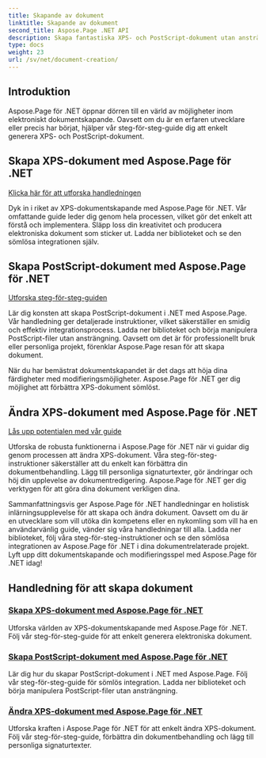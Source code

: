 ```yaml
---
title: Skapande av dokument
linktitle: Skapande av dokument
second_title: Aspose.Page .NET API
description: Skapa fantastiska XPS- och PostScript-dokument utan ansträngning med Aspose.Page för .NET. Utforska självstudier för att skapa och ändra dokument för sömlös integrering.
type: docs
weight: 23
url: /sv/net/document-creation/
---
```

## Introduktion

Aspose.Page för .NET öppnar dörren till en värld av möjligheter inom elektroniskt dokumentskapande. Oavsett om du är en erfaren utvecklare eller precis har börjat, hjälper vår steg-för-steg-guide dig att enkelt generera XPS- och PostScript-dokument.

## Skapa XPS-dokument med Aspose.Page för .NET
[Klicka här för att utforska handledningen](./create-xps-document/)

Dyk in i riket av XPS-dokumentskapande med Aspose.Page för .NET. Vår omfattande guide leder dig genom hela processen, vilket gör det enkelt att förstå och implementera. Släpp loss din kreativitet och producera elektroniska dokument som sticker ut. Ladda ner biblioteket och se den sömlösa integrationen själv.

## Skapa PostScript-dokument med Aspose.Page för .NET
[Utforska steg-för-steg-guiden](./create-postscript-document/)

Lär dig konsten att skapa PostScript-dokument i .NET med Aspose.Page. Vår handledning ger detaljerade instruktioner, vilket säkerställer en smidig och effektiv integrationsprocess. Ladda ner biblioteket och börja manipulera PostScript-filer utan ansträngning. Oavsett om det är för professionellt bruk eller personliga projekt, förenklar Aspose.Page resan för att skapa dokument.

När du har bemästrat dokumentskapandet är det dags att höja dina färdigheter med modifieringsmöjligheter. Aspose.Page för .NET ger dig möjlighet att förbättra XPS-dokument sömlöst.

## Ändra XPS-dokument med Aspose.Page för .NET
[Lås upp potentialen med vår guide](./modify-xps-document/)

Utforska de robusta funktionerna i Aspose.Page för .NET när vi guidar dig genom processen att ändra XPS-dokument. Våra steg-för-steg-instruktioner säkerställer att du enkelt kan förbättra din dokumentbehandling. Lägg till personliga signaturtexter, gör ändringar och höj din upplevelse av dokumentredigering. Aspose.Page för .NET ger dig verktygen för att göra dina dokument verkligen dina.

Sammanfattningsvis ger Aspose.Page för .NET handledningar en holistisk inlärningsupplevelse för att skapa och ändra dokument. Oavsett om du är en utvecklare som vill utöka din kompetens eller en nykomling som vill ha en användarvänlig guide, vänder sig våra handledningar till alla. Ladda ner biblioteket, följ våra steg-för-steg-instruktioner och se den sömlösa integrationen av Aspose.Page för .NET i dina dokumentrelaterade projekt. Lyft upp ditt dokumentskapande och modifieringsspel med Aspose.Page för .NET idag!
## Handledning för att skapa dokument
### [Skapa XPS-dokument med Aspose.Page för .NET](./create-xps-document/)
Utforska världen av XPS-dokumentskapande med Aspose.Page för .NET. Följ vår steg-för-steg-guide för att enkelt generera elektroniska dokument.
### [Skapa PostScript-dokument med Aspose.Page för .NET](./create-postscript-document/)
Lär dig hur du skapar PostScript-dokument i .NET med Aspose.Page. Följ vår steg-för-steg-guide för sömlös integration. Ladda ner biblioteket och börja manipulera PostScript-filer utan ansträngning.
### [Ändra XPS-dokument med Aspose.Page för .NET](./modify-xps-document/)
Utforska kraften i Aspose.Page för .NET för att enkelt ändra XPS-dokument. Följ vår steg-för-steg-guide, förbättra din dokumentbehandling och lägg till personliga signaturtexter.